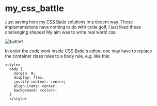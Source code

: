 # my_css_battle
Just saving here my [CSS Batle](https://cssbattle.dev/) solutions in a decent way.
These implementations have nothing to do with code golf, I just liked these challenging shapes! My aim was to write real world css.

![battle1](https://github.com/ttapupy/my_css_battle/assets/23095938/9178b2df-6f26-462b-b3c5-2acd31c2b37f)

In order the code work inside CSS Batle's editor, one may have to replace the container class rules to a body rule, e.g. like this:

    <style>
      body {
        margin: 0;
        display: flex;
        justify-content: center;
        align-items: center;
        background: <color>;
      }
      </style>
      
